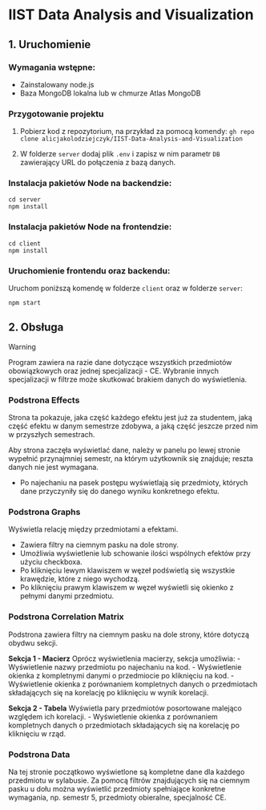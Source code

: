 # IIST Data Analysis and Visualization

## 1. Uruchomienie

### Wymagania wstępne:

- Zainstalowany node.js
- Baza MongoDB lokalna lub w chmurze Atlas MongoDB

### Przygotowanie projektu

1. Pobierz kod z repozytorium, na przykład za pomocą komendy:
`gh repo clone alicjakolodziejczyk/IIST-Data-Analysis-and-Visualization`

2. W folderze `server` dodaj plik `.env` i zapisz w nim parametr `DB` zawierający URL do połączenia z bazą danych.

### Instalacja pakietów Node na backendzie:

```
cd server
npm install
```
### Instalacja pakietów Node na frontendzie:
```
cd client
npm install
```
### Uruchomienie frontendu oraz backendu:
Uruchom poniższą komendę w folderze `client` oraz w folderze `server`:
```
npm start
```

## 2. Obsługa
> [!WARNING]
> Program zawiera na razie dane dotyczące wszystkich przedmiotów obowiązkowych oraz jednej specjalizacji - CE.
> Wybranie innych specjalizacji w filtrze może skutkować brakiem danych do wyświetlenia.

### Podstrona Effects

Strona ta pokazuje, jaka część każdego efektu jest już za studentem, jaką część efektu w danym semestrze zdobywa, a jaką część jeszcze przed nim w przyszłych semestrach.

Aby strona zaczęła wyświetlać dane, należy w panelu po lewej stronie wypełnić przynajmniej semestr, na którym użytkownik się znajduje; reszta danych nie jest wymagana.

- Po najechaniu na pasek postępu wyświetlają się przedmioty, których dane przyczyniły się do danego wyniku konkretnego efektu.
  
### Podstrona Graphs

Wyświetla relację między przedmiotami a efektami.

- Zawiera filtry na ciemnym pasku na dole strony.
- Umożliwia wyświetlenie lub schowanie ilości wspólnych efektów przy użyciu checkboxa.
- Po kliknięciu lewym klawiszem w węzeł podświetlą się wszystkie krawędzie, które z niego wychodzą.
- Po kliknięciu prawym klawiszem w węzeł wyświetli się okienko z pełnymi danymi przedmiotu.
  
### Podstrona Correlation Matrix

  Podstrona zawiera filtry na ciemnym pasku na dole strony, które dotyczą obydwu sekcji.
  
  **Sekcja 1 - Macierz**
    Oprócz wyświetlenia macierzy, sekcja umożliwia:
    - Wyświetlenie nazwy przedmiotu po najechaniu na kod.
    - Wyświetlenie okienka z kompletnymi danymi o przedmiocie po kliknięciu na kod.
    - Wyświetlenie okienka z porównaniem kompletnych danych o przedmiotach składających się na korelację po kliknięciu w wynik korelacji.
    
  **Sekcja 2 - Tabela**
    Wyświetla pary przedmiotów posortowane malejąco względem ich korelacji.
    - Wyświetlenie okienka z porównaniem kompletnych danych o przedmiotach składających się na korelację po kliknięciu w rząd.

### Podstrona Data

 Na tej stronie początkowo wyświetlone są kompletne dane dla każdego przedmiotu w sylabusie. 
 Za pomocą filtrów znajdujących się na ciemnym pasku u dołu można wyświetlić przedmioty spełniające konkretne wymagania, np. semestr 5, przedmioty obieralne, specjalność CE.


